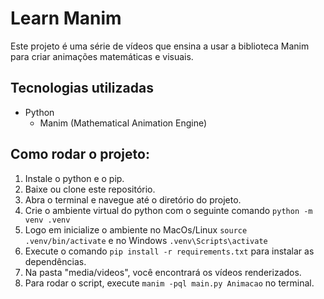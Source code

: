 # Learn Manim

Este projeto é uma série de vídeos que ensina a usar a biblioteca Manim para criar animações matemáticas e visuais.

## Tecnologias utilizadas

- Python
    - Manim (Mathematical Animation Engine)

## Como rodar o projeto: 

1. Instale o python e o pip.
2. Baixe ou clone este repositório.
3. Abra o terminal e navegue até o diretório do projeto.
4. Crie o ambiente virtual do python com o seguinte comando `python -m venv .venv`
5. Logo em inicialize o ambiente no MacOs/Linux `source .venv/bin/activate` e no Windows `.venv\Scripts\activate`
6. Execute o comando `pip install -r requirements.txt` para instalar as dependências.
7. Na pasta "media/videos", você encontrará os vídeos renderizados.
8. Para rodar o script, execute `manim -pql main.py Animacao` no terminal.